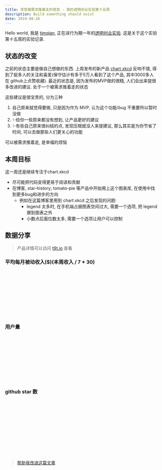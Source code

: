 ```yaml
---
title: 享受被需求推着走的感觉 - 我的透明创业实验第十五周
description: Build something should exist
date: 2019-08-26
---
```


Hello world, 我是 [timqian](https://github.com/timqian), 正在进行为期一年的[透明创业实验](https://blog.t9t.io/transparent-startup-experiment-2019-05-20/). 这是关于这个实验第十五周的实验记录.

## 状态的改变

之前的状态主要是做自己想做的东西. 上周发布的新产品 [chart.xkcd](https://github.com/timqian/chart.xkcd) 反响不错, 得到了挺多人的关注和喜爱(保守估计有多于5万人看到了这个产品, 其中3000多人在 github上点赞收藏). 最近的状态是, 因为发布的MVP做的很糙, 人们会出来提很多改进的建议. 处于一个被需求推着走的状态

这些建议是很宝贵的, 分为三种

1. 自己原来就觉得要做, 只是因为作为 MVP, 认为这个功能/bug 不重要所以暂时没做
2. ✨给你一些原来都没有想到, 让产品更好的建议
3. ✨有些自己原来很纠结的点, 发现压根就没人来提建议, 那么其实是为你节省了时间, 可以去做那些人们更关心的功能

可以被需求推着走, 是幸福的烦恼

## 本周目标

这一周还是继续专注于chart.xkcd

- 尽可能把代码变得更易于阅读和贡献
- 在博客, star-history; tomato-pie 等产品中开始用上这个图表库, 在使用中找到更多bug和进步的方向
  - 例如在这篇博客里用到 chart.xkcd 之后发现的问题: 
    - legend 太多时, 在手机端占据图表空间过大, 需要一个选项, 把 legend 挪到图表之外
    - 小数点后面位数太多, 需要一个选项让用户可以控制

## 数据分享

> 产品详情可以访问 [t9t.io](https://t9t.io) 查看

### 平均每月被动收入($)(本周收入 / 7 * 30)
<svg id="incomeChart"></svg>

### 用户量
<svg id="userChart"></svg>

### github star 数
<svg id="starChart"></svg>

<br/>

> [帮助我改进这篇文章](https://github.com/t9tio/blog/blob/master/source/_posts/t9t-week15.md)

<script src="https://cdn.jsdelivr.net/npm/chart.xkcd@1.0.9/dist/chart.xkcd.min.js"></script>

<script>
var usersvg = document.getElementById('userChart');
var starsvg = document.getElementById('starChart');
var incomesvg = document.getElementById('incomeChart');

new chartXkcd.XY(usersvg, {
  xLabel: 'weeks',
  data: {
      datasets: [{
          label: 'wewe',
          data: [{x:3,y:0},{x:4,y:60},{x:5,y:80},{x:6,y:91},{x:7,y:95},{x:8,y:95},{x:9,y:103},{x:10,y:103},{x:11,y:103},{x:12,y:103},{x:13,y:103},{x:14,y:103}]
      },{
          label: 'open source jobs',
          data: [{x:0,y:39},{x:1,y:60},{x:2,y:62},{x:3,y:80},{x:4,y:101},{x:5,y:105},{x:6,y:109},{x:7,y:111},{x:8,y:113},{x:9,y:114},{x:10,y:119},{x:11,y:121},{x:12,y:122},{x:13,y:123},{x:14,y:123},]
      },{
          label: 'tomato-pie',
          data: [{x:0,y:653},{x:1,y:673},{x:2,y:722},{x:3,y:634},{x:4,y:647},{x:5,y:705},{x:6,y:681},{x:7,y:714},{x:8,y:712},{x:9,y:733},{x:10,y:774},{x:11,y:779},{x:12,y:801},{x:13,y:821},{x:14,y:898}]
      },{
          label: 'star-history',
          data: [{x:0,y:21},{x:1,y:21},{x:2,y:28},{x:3,y:33},{x:4,y:33},{x:5,y:34},{x:6,y:39},{x:7,y:38},{x:8,y:40},{x:9,y:47},{x:10,y:48},{x:11,y:50},{x:12,y:61},{x:13,y:58},{x:14,y:55}]
      }]
  },
  options: {
    showLine: true,
    dotSize: 0.5,
    xTickCount: 5,
  }
});

new chartXkcd.XY(starsvg, {
  xLabel: 'weeks',
  data: {
    datasets: [{
        label: 'wewe',
        data: [{x:4,y:0},{x:5,y:11},{x:6,y:33},{x:7,y:57},{x:8,y:70},{x:9,y:77},{x:10,y:78},{x:11,y:102},{x:12,y:103},{x:13,y:108},{x:14,y:111}]
    },{
        label: 'open source jobs',
        data: [{x:0,y:731},{x:1,y:764},{x:2,y:763},{x:3,y:821},{x:4,y:872},{x:5,y:891},{x:6,y:898},{x:7,y:903},{x:8,y:934},{x:9,y:940},{x:10,y:956},{x:11,y:962},{x:12,y:966},{x:13,y:967},{x:14,y:976}]
    },{
        label: 'tomato-pie',
        data: [{x:0,y:107},{x:1,y:113},{x:2,y:117},{x:3,y:118},{x:4,y:125},{x:5,y:126},{x:6,y:128},{x:7,y:129},{x:8,y:134},{x:9,y:134},{x:10,y:136},{x:11,y:136},{x:12,y:139},{x:13,y:139},{x:14,y:141}]
    },{
        label: 'star-history',
        data: [{x:0,y:921},{x:1,y:998},{x:2,y:1110},{x:3,y:1129},{x:4,y:1154},{x:5,y:1178},{x:6,y:1190},{x:7,y:1216},{x:8,y:1238},{x:9,y:1246},{x:10,y:1276},{x:11,y:1291},{x:12,y:1299},{x:13,y:1308},{x:14,y:1328}]
    }, {
        label: 'chart.xkcd',
        data: [{x:12,y:3},{x:13,y:500},{x:14,y:3069}]
    }]
  },
  options: {
    showLine: true,
    dotSize: 0.5,
    xTickCount: 5,
  }
});

new chartXkcd.XY(incomesvg, {
  xLabel: 'weeks',
  data: {
    datasets: [{
        label: 'star-history',
        data: [{x:0,y:0.69},{x:1,y:0},{x:2,y:25.7},{x:3,y:12.8},{x:4,y:0},{x:5,y:8.571428571428571},{x:6,y:4.285714285714286},{x:7,y:4.285714285714286},{x:8,y:8.571428571428571},{x:9,y:8.571428571428571},{x:10,y:4.285714285714286},{x:11,y:17.142857142857142},{x:12,y:8.571428571428571},{x:13,y:3/7*30},{x:14,y:1/7*30}]
    }, {
        label: 'patron',
        data: [{x:10,y:0},{x:11,y:1},{x:12,y:1},{x:13,y:2},{x:14,y:8}]
    }]
  },
  options: {
    showLine: true,
    dotSize: 0.5,
    xTickCount: 5,
  },
});

</script>
